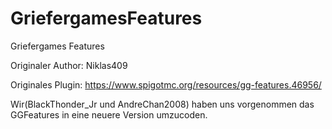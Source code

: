 # GriefergamesFeatures
Griefergames Features

Originaler Author: Niklas409

Originales Plugin: https://www.spigotmc.org/resources/gg-features.46956/

Wir(BlackThonder_Jr und AndreChan2008) haben uns vorgenommen das GGFeatures in eine neuere Version umzucoden.